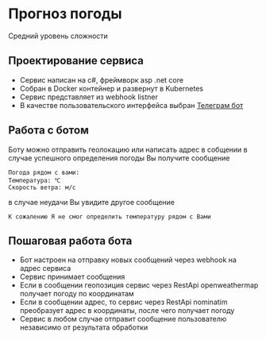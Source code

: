 # Прогноз погоды
Средний уровень сложности

## Проектирование сервиса
* Сервис написан на c#, фреймворк asp .net core
* Собран в Docker контейнер и развернут в Kubernetes
* Сервис представляет из webhook listner
* В качестве пользовательского интерфейса выбран [Телеграм бот](http://t.me/Naughtysoft_weather_bot)

## Работа с ботом
Боту можно отправить геолокацию или написать адрес в собщении
в случае успешного определения погоды Вы получите сообщение

```
Погода рядом с вами:
Температура: ℃
Скорость ветра: м/с
```

в случае неудачи Вы увидите другое сообщение

```
К сожалению Я не смог определить температуру рядом с Вами
```

## Пошаговая работа бота
* Бот настроен на отправку новых сообщений через webhook на адрес сервиса
* Сервис принимает сообщения
* Если в сообщении геопозиция сервис через RestApi openweathermap получает погоду по координатам
* Если в сообщении адрес, то сервис через RestApi nominatim преобразует адрес в координаты, после чего получает погоду
* Сервис в любом случае отправит сообщение пользователю независимо от результата обработки
